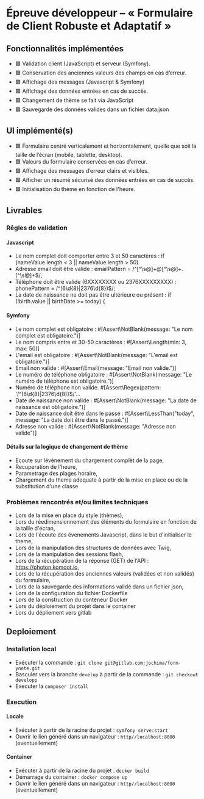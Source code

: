 # Épreuve développeur – « Formulaire de Client Robuste et Adaptatif »
## Fonctionnalités implémentées
- 🟩 Validation client (JavaScript) et serveur (Symfony).
- 🟩 Conservation des anciennes valeurs des champs en cas d’erreur.
- 🟩 Affichage des messages (Javascript & Symfony)
- 🟩 Affichage des données entrées en cas de succès.
- 🟩 Changement de thème se fait via JavaScript
- 🟩 Sauvegarde des données valides dans un fichier data.json

## UI implémenté(s)
- 🟩  Formulaire centré verticalement et horizontalement, quelle que soit la taille de l’écran (mobile, tablette, desktop).
- 🟩 Valeurs du formulaire conservées en cas d’erreur.
- 🟩 Affichage des messages d’erreur clairs et visibles.
- 🟩 Afficher un résumé sécurisé des données entrées en cas de succès.
- 🟩 Initialisation du thème en fonction de l'heure.

## Livrables
### Rêgles de validation
#### Javascript
- Le nom complet doit comporter entre 3 et 50 caractères : if (nameValue.length < 3 || nameValue.length > 50)
- Adresse email doit être valide : emailPattern = /^[^\s@]+@[^\s@]+\.[^\s@]+$/;
- Téléphone doit être valide (6XXXXXXXX ou 2376XXXXXXXXX) : phonePattern = /^(6\d{8}|2376\d{8})$/;
- La date de naissance ne doit pas être ultérieure ou présent : if (!birth.value || birthDate >= today) {

#### Symfony
- Le nom complet est obligatoire : #[Assert\NotBlank(message: "Le nom complet est obligatoire.")]
- Le nom compris entre et 30-50 caractères : #[Assert\Length(min: 3, max: 50)]
- L'email est obligatoire : #[Assert\NotBlank(message: "L'email est obligatoire.")]
- Email non valide : #[Assert\Email(message: "Email non valide.")]
- Le numéro de téléphone obligatoire : #[Assert\NotBlank(message: "Le numéro de téléphone est obligatoire.")]
- Numéro de téléphone non valide. #[Assert\Regex(pattern: '/^(6\d{8}|2376\d{8})$/'...
- Date de naissance non valide : #[Assert\NotBlank(message: "La date de naissance est obligatoire.")]
- Date de naissance doit être dans le passé :  #[Assert\LessThan("today", message: "La date doit être dans le passé.")]
- Adresse non valide : #[Assert\NotBlank(message: "Adresse non valide")]

#### Détails sur la logique de changement de thème
- Ecoute sur lévènement du chargement complèt de la page,
- Recuperation de l'heure,
- Parametrage des plages horaire,
- Chargement du theme adequate à partir de la mise en place ou de la substitution d'une classe

### Problèmes rencontrés et/ou limites techniques 
- Lors de la mise en place du style (thèmes),
- Lors du réedimensionnement des éléments du formulaire en fonction de la taille d'écran,
- Lors de l'écoute des évenements Javascript, dans le but d'initialiser le theme,
- Lors de la manipulation des structures de données avec Twig,
- Lors de la manipulation des sessions flash,
- Lors de la récupération de la réponse (GET) de l'API  : https://photon.komoot.io,
- Lors de la récupération des anciennes valeurs (validées et non validés) du formulaire,
- Lors de la sauvegarde des informations validé dans un fichier json,
- Lors de la configuration du fichier Dockerfile
- Lors de la construction du conteneur Docker
- Lors du déploiement du projet dans le container
- Lors du dépliement vers gitlab


## Deploiement
### Installation local
- Exécuter la commande : `git clone git@gitlab.com:jochima/form-ynote.git`
- Basculer vers la branche `develop` à partir de la commande : `git checkout developp`
- Executer la `composer install`

### Execution
#### Locale
- Exécuter à partir de la racine du projet : `symfony serve:start`
- Ouvrir le lien généré dans un navigateur : `http//localhost:8000` (eventuellement)

#### Container
- Exécuter à partir de la racine du projet : `docker build`
- Démarrage du container : `docker compose up`
- Ouvrir le lien généré dans un navigateur : `http//localhost:8000` (éventuellement)
